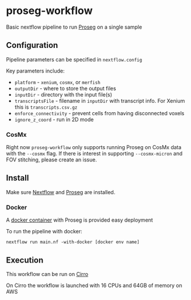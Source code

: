 # proseg-workflow
Basic nextflow pipeline to run [Proseg](https://github.com/dcjones/proseg) on a single sample

## Configuration
Pipeline parameters can be specified in `nextflow.config`

Key parameters include:
* `platform` - `xenium`, `cosmx`, or `merfish`
* `outputDir` - where to store the output files
* `inputDir` - directory with the input file(s)
* `transcriptsFile` - filename in `inputDir` with transcript info. For Xenium this is `transcripts.csv.gz`
* `enforce_connectivity` - prevent cells from having disconnected voxels
* `ignore_z_coord` - run in 2D mode

### CosMx
Right now `proseg-workflow` only supports running Proseg on CosMx data with the `--cosmx` flag. If there is interest
in supporting `--cosmx-micron` and FOV stitching, please create an issue. 

## Install
Make sure [Nextflow](https://github.com/nextflow-io/nextflow) and [Proseg](https://github.com/dcjones/proseg) are installed.

### Docker
A [docker container](https://hub.docker.com/repository/docker/tbencomo/proseg/general) with Proseg is provided easy deployment

To run the pipeline with docker:
```
nextflow run main.nf -with-docker [docker env name]
```

## Execution
This workflow can be run on [Cirro](https://cirro.bio/)

On Cirro the workflow is launched with 16 CPUs and 64GB of memory on AWS
